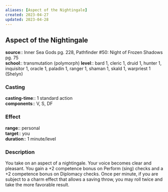```yaml
---
aliases: [Aspect of the Nightingale]
created: 2023-04-27
updated: 2023-04-28
---
```


## Aspect of the Nightingale

**source**:: Inner Sea Gods pg. 228, Pathfinder \#50: Night of Frozen Shadows pg. 75  
**school**:: transmutation (polymorph)
**level**:: bard 1, cleric 1, druid 1, hunter 1, inquisitor 1, oracle 1, paladin 1, ranger 1, shaman 1, skald 1, warpriest 1 (Shelyn)

### Casting

**casting-time**:: 1 standard action  
**components**:: V, S, DF

### Effect

**range**:: personal  
**target**:: you  
**duration**:: 1 minute/level

### Description

You take on an aspect of a nightingale. Your voice becomes clear and pleasant. You gain a +2 competence bonus on Perform (sing) checks and a +2 competence bonus on Diplomacy checks. Once per minute, if you are subject to a charm effect that allows a saving throw, you may roll twice and take the more favorable result.
